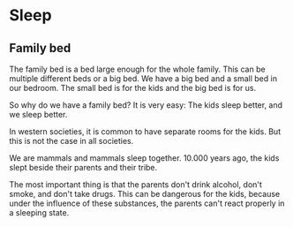 # Sleep

## Family bed

The family bed is a bed large enough for the whole family.
This can be multiple different beds or a big bed.
We have a big bed and a small bed in our bedroom.
The small bed is for the kids and the big bed is for us.

So why do we have a family bed?
It is very easy: The kids sleep better, and we sleep better.

In western societies, it is common to have separate rooms for the kids.
But this is not the case in all societies.

We are mammals and mammals sleep together.
10.000 years ago, the kids slept beside their parents and their tribe.

The most important thing is that the parents don't drink alcohol, don't smoke, and don't take drugs.
This can be dangerous for the kids, because under the influence of these substances, the parents can't react properly in a sleeping state.
